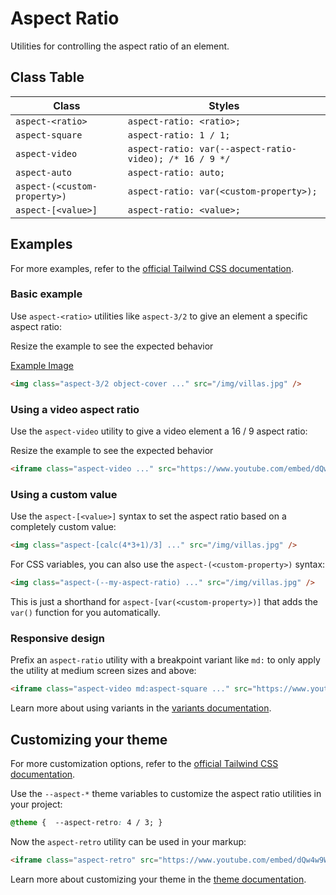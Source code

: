 # Aspect Ratio

Utilities for controlling the aspect ratio of an element.

## Class Table

| Class                  | Styles                                  |
| ---------------------- | --------------------------------------- |
| `aspect-<ratio>`       | `aspect-ratio: <ratio>;`                |
| `aspect-square`        | `aspect-ratio: 1 / 1;`                  |
| `aspect-video`         | `aspect-ratio: var(--aspect-ratio-video); /* 16 / 9 */` |
| `aspect-auto`          | `aspect-ratio: auto;`                   |
| `aspect-(<custom-property>)` | `aspect-ratio: var(<custom-property>);` |
| `aspect-[<value>]`     | `aspect-ratio: <value>;`                |

## Examples

For more examples, refer to the [official Tailwind CSS documentation](https://tailwindcss.com/docs/aspect-ratio#examples).

### Basic example

Use `aspect-<ratio>` utilities like `aspect-3/2` to give an element a specific aspect ratio:

Resize the example to see the expected behavior

[Example Image](https://images.unsplash.com/photo-1590523277543-a94d2e4eb00b?ixlib=rb-1.2.1&ixid=MnwxMjA3fDB8MHxwaG90by1wYWdlfHx8fGVufDB8fHx8&auto=format&fit=crop&w=1200&q=80)

```html
<img class="aspect-3/2 object-cover ..." src="/img/villas.jpg" />
```

### Using a video aspect ratio

Use the `aspect-video` utility to give a video element a 16 / 9 aspect ratio:

Resize the example to see the expected behavior

```html
<iframe class="aspect-video ..." src="https://www.youtube.com/embed/dQw4w9WgXcQ"></iframe>
```

### Using a custom value

Use the `aspect-[<value>]` syntax to set the aspect ratio based on a completely custom value:

```html
<img class="aspect-[calc(4*3+1)/3] ..." src="/img/villas.jpg" />
```

For CSS variables, you can also use the `aspect-(<custom-property>)` syntax:

```html
<img class="aspect-(--my-aspect-ratio) ..." src="/img/villas.jpg" />
```

This is just a shorthand for `aspect-[var(<custom-property>)]` that adds the `var()` function for you automatically.

### Responsive design

Prefix an `aspect-ratio` utility with a breakpoint variant like `md:` to only apply the utility at medium screen sizes and above:

```html
<iframe class="aspect-video md:aspect-square ..." src="https://www.youtube.com/embed/dQw4w9WgXcQ"></iframe>
```

Learn more about using variants in the [variants documentation](https://tailwindcss.com/docs/hover-focus-and-other-states).

## Customizing your theme

For more customization options, refer to the [official Tailwind CSS documentation](https://tailwindcss.com/docs/aspect-ratio#customizing-your-theme).

Use the `--aspect-*` theme variables to customize the aspect ratio utilities in your project:

```css
@theme {  --aspect-retro: 4 / 3; }
```

Now the `aspect-retro` utility can be used in your markup:

```html
<iframe class="aspect-retro" src="https://www.youtube.com/embed/dQw4w9WgXcQ"></iframe>
```

Learn more about customizing your theme in the [theme documentation](https://tailwindcss.com/docs/theme#customizing-your-theme).
